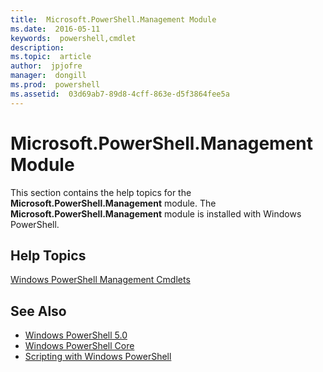 ```yaml
---
title:  Microsoft.PowerShell.Management Module
ms.date:  2016-05-11
keywords:  powershell,cmdlet
description:  
ms.topic:  article
author:  jpjofre
manager:  dongill
ms.prod:  powershell
ms.assetid:  03d69ab7-89d8-4cff-863e-d5f3864fee5a
---
```


# Microsoft.PowerShell.Management Module
This section contains the help topics for the **Microsoft.PowerShell.Management** module. The **Microsoft.PowerShell.Management** module is installed with Windows PowerShell.

## Help Topics
[Windows PowerShell Management Cmdlets](http://go.microsoft.com/fwlink/?LinkID=245862)

## See Also
- [Windows PowerShell 5.0](Windows-PowerShell-5.0.md)
- [Windows PowerShell Core](https://technet.microsoft.com/en-us/library/4b75f1e4-f327-48f3-92ab-bf5435094d41)
- [Scripting with Windows PowerShell](../../getting-started/fundamental/Scripting-with-Windows-PowerShell.md)

